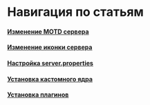 

# Навигация по статьям

#### <MinecraftLogo>[Изменение MOTD сервера](/ru/games/minecraft/server-name)</MinecraftLogo>

#### <MinecraftLogo>[Изменение иконки сервера](/ru/games/minecraft/server-icon)</MinecraftLogo>

#### <MinecraftLogo>[Настройка server.properties](/ru/games/minecraft/server-properties)</MinecraftLogo>

#### <MinecraftLogo>[Установка кастомного ядра](/ru/games/minecraft/core)</MinecraftLogo>

#### <MinecraftLogo>[Установка плагинов](/ru/games/minecraft/plugins)</MinecraftLogo>
